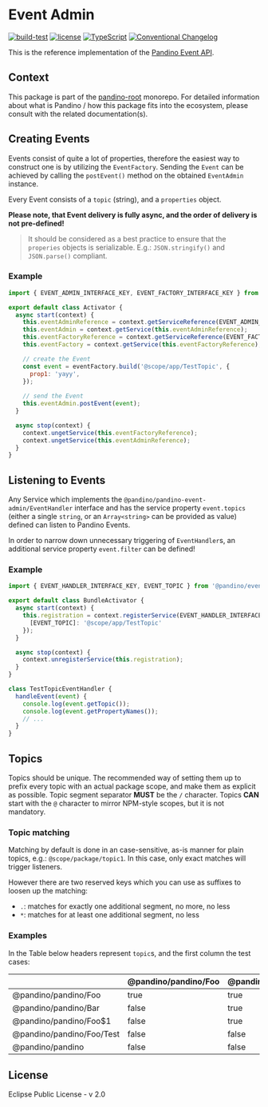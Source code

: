 # Event Admin

[![build-test](https://github.com/BlackBeltTechnology/pandino/actions/workflows/build-test.yml/badge.svg)](https://github.com/BlackBeltTechnology/pandino/actions/workflows/build-test.yml)
[![license](https://img.shields.io/badge/license-EPL%20v2.0-blue.svg)](https://github.com/BlackBeltTechnology/pandino)
[![TypeScript](https://img.shields.io/badge/%3C%2F%3E-TypeScript-%230074c1.svg)](http://www.typescriptlang.org/)
[![Conventional Changelog](https://img.shields.io/badge/%20%20%F0%9F%93%A6%F0%9F%9A%80-conventional--changelog-e10079.svg?style=flat)](https://github.com/conventional-changelog/conventional-changelog)

This is the reference implementation of the [Pandino Event API](../event-api).

## Context

This package is part of the [pandino-root](https://github.com/BlackBeltTechnology/pandino) monorepo. For detailed
information about what is Pandino / how this package fits into the ecosystem, please consult with the related
documentation(s).

## Creating Events

Events consist of quite a lot of properties, therefore the easiest way to construct one is by utilizing the
`EventFactory`. Sending the `Event` can be achieved by calling the `postEvent()` method on the obtained `EventAdmin`
instance.

Every Event consists of a `topic` (string), and a `properties` object.

**Please note, that Event delivery is fully async, and the order of delivery is not pre-defined!**

> It should be considered as a best practice to ensure that the `properies` objects is serializable. E.g.:
  `JSON.stringify()` and `JSON.parse()` compliant.

### Example

```javascript
import { EVENT_ADMIN_INTERFACE_KEY, EVENT_FACTORY_INTERFACE_KEY } from '@pandino/event-api';

export default class Activator {
  async start(context) {
    this.eventAdminReference = context.getServiceReference(EVENT_ADMIN_INTERFACE_KEY);
    this.eventAdmin = context.getService(this.eventAdminReference);
    this.eventFactoryReference = context.getServiceReference(EVENT_FACTORY_INTERFACE_KEY);
    this.eventFactory = context.getService(this.eventFactoryReference);

    // create the Event
    const event = eventFactory.build('@scope/app/TestTopic', {
      prop1: 'yayy',
    });
    
    // send the Event
    this.eventAdmin.postEvent(event);
  }

  async stop(context) {
    context.ungetService(this.eventFactoryReference);
    context.ungetService(this.eventAdminReference);
  }
}
```

## Listening to Events

Any Service which implements the `@pandino/pandino-event-admin/EventHandler` interface and has the service property
`event.topics` (either a single `string`, or an `Array<string>` can be provided as value) defined can listen to Pandino
Events.

In order to narrow down unnecessary triggering of `EventHandler`s, an additional service property `event.filter` can be
defined!

### Example

```javascript
import { EVENT_HANDLER_INTERFACE_KEY, EVENT_TOPIC } from '@pandino/event-api';

export default class BundleActivator {
  async start(context) {
    this.registration = context.registerService(EVENT_HANDLER_INTERFACE_KEY, new TestTopicEventHandler(), {
      [EVENT_TOPIC]: '@scope/app/TestTopic'
    });
  }

  async stop(context) {
    context.unregisterService(this.registration);
  }
}

class TestTopicEventHandler {
  handleEvent(event) {
    console.log(event.getTopic());
    console.log(event.getPropertyNames());
    // ...
  }
}
```

## Topics

Topics should be unique. The recommended way of setting them up to prefix every topic with an actual package scope, and
make them as explicit as possible. Topic segment separator **MUST** be the `/` character. Topics **CAN** start with the
`@` character to mirror NPM-style scopes, but it is not mandatory.

### Topic matching

Matching by default is done in an case-sensitive, as-is manner for plain topics, e.g.: `@scope/package/topic1`. In this
case, only exact matches will trigger listeners.

However there are two reserved keys which you can use as suffixes to loosen up the matching:
- `.`: matches for exactly one additional segment, no more, no less
- `*`: matches for at least one additional segment, no less

### Examples

In the Table below headers represent `topic`s, and the first column the test cases:

|                           | @pandino/pandino/Foo | @pandino/pandino. | @pandino/pandino* |
|---------------------------|----------------------|-------------------|-------------------|
| @pandino/pandino/Foo      | true                 | true              | true              |
| @pandino/pandino/Bar      | false                | true              | true              |
| @pandino/pandino/Foo$1    | false                | true              | true              |
| @pandino/pandino/Foo/Test | false                | false             | true              |
| @pandino/pandino          | false                | false             | false             |

## License

Eclipse Public License - v 2.0
